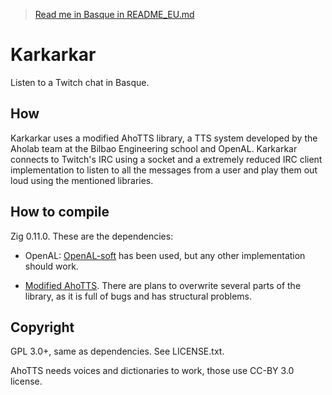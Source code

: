 > [Read me in Basque in README_EU.md](README_EU.md)

# Karkarkar

Listen to a Twitch chat in Basque.

## How

Karkarkar uses a modified AhoTTS library, a TTS system developed by the Aholab
team at the Bilbao Engineering school and OpenAL. Karkarkar connects to
Twitch's IRC using a socket and a extremely reduced IRC client implementation
to listen to all the messages from a user and play them out loud using the
mentioned libraries.

## How to compile

Zig 0.11.0. These are the dependencies:

- OpenAL: [OpenAL-soft][openal] has been used, but any other implementation
  should work.

[openal]: https://openal-soft.org/

- [Modified AhoTTS][ahotts]. There are plans to overwrite several parts of the
  library, as it is full of bugs and has structural problems.

[ahotts]: https://github.com/ekaitz-zarraga/AhoTTS

## Copyright

GPL 3.0+, same as dependencies. See LICENSE.txt.

AhoTTS needs voices and dictionaries to work, those use CC-BY 3.0 license.

